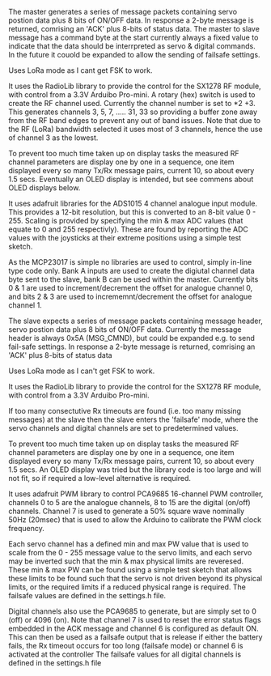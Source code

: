 The master generates a series of message packets containing servo postion data plus 8 bits of ON/OFF data.
In response a 2-byte message is returned, comrising an 'ACK' plus 8-bits of status data. The master to slave message
has a command byte at the start currently always a fixed value to indicate that the data should be interrpreted as servo & digital
commands. In the future it couold be expanded to allow the sending of failsafe settings.

Uses LoRa mode as I cant get FSK to work.

It uses the RadioLib library to provide the control for the SX1278 RF module, with control from a
3.3V Arduibo Pro-mini. A rotary (hex) switch is used to create the RF channel used. Currently the channel number is set to
<switch input> *2 +3.
This generates channels 3, 5, 7, ..... 31, 33 so providing a buffer zone away from the RF band edges to prevent any out of band issues.
Note that due to the RF (LoRa) bandwidth selected it uses most of 3 channels, hence the use of channel 3 as the lowest. 

To prevent too much time taken up on display tasks the measured RF channel parameters are display one by one in a sequence, 
one item displayed every so many Tx/Rx message pairs, current 10, so about every 1.5 secs. Eventually an OLED display is intended, 
but see commens about OLED displays below.

It uses adafruit libraries for the ADS1015 4 channel analogue input module. This provides a 12-bit resolution, but this is converted to 
an 8-bit value 0 - 255. Scaling is provided by specifying the min & max ADC values (that equate to 0 and 255 respectivly). 
These are found by reporting the ADC values with the joysticks at their extreme positions using a simple test sketch.

As the MCP23017 is simple no libraries are used to control, simply in-line type code only. Bank A inputs are used to create the 
digiutal channel data byte sent to the slave, bank B can be used within the master. Currently bits 0 & 1 are used to 
increment/decrement the offset for analogue channel 0, and bits 2 & 3 are used to incrememnt/decrement the offset for
analogue channel 1.

The slave expects a series of message packets containing message header, servo postion data plus 8 bits of ON/OFF data.
Currently the message header is always 0x5A (MSG_CMND), but could be expanded e.g. to send fail-safe settings.
In response a 2-byte message is returned, comrising an 'ACK' plus 8-bits of status data

Uses LoRa mode as I can't get FSK to work.

It uses the RadioLib library to provide the control for the SX1278 RF module, with control from a
3.3V Arduibo Pro-mini.

If too many consectutive Rx timeouts are found (i.e. too many missing messages) at the slave then the slave enters the 'failsafe' mode,
where the servo channels and digital channels are set to predetermined values.

To prevent too much time taken up on display tasks the measured RF channel parameters are display one by one in a sequence, 
one item displayed every so many Tx/Rx message pairs, current 10, so about every 1.5 secs. An OLED display was tried but the 
library code is too large and will not fit, so if required a low-level alternative is required.

It uses adafruit PWM library to control PCA9685 16-channel PWM controller, channels 0 to 5 are the analogue channels, 8 to 15 are 
the digital (on/off) channels. Channel 7 is used to generate a 50% square wave nominally 50Hz (20msec) that is used to allow the 
Arduino to calibrate the PWM clock frequency.

Each servo channel has a defined min and max PW value that is used to scale from the 0 - 255 message value to the servo limits, 
and each servo may be inverted such that the min & max physical limits are reveresed.
These min & max PW can be found using a simple test sketch that allows these limits to be found such that the servo is not driven 
beyond its physical limits, or the required limits if a reduced physical range is required. 
The failsafe values are defined in the settings.h file.

Digital channels also use the PCA9685 to generate, but are simply set to 0 (off) or 4096 (on).
Note that channel 7 is used to reset the error status flags embedded in the ACK message and channel 6 is configured as default ON. 
This can then be used as a failsafe output that is release if either the battery fails, the Rx timeout occurs for too long (failsafe mode) 
or channel 6 is activated at the controller
The failsafe values for all digital channels is defined in the settings.h file
